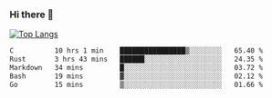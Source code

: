 ### Hi there 👋

<!--
**3Xpl0it3r/3Xpl0it3r** is a ✨ _special_ ✨ repository because its `README.md` (this file) appears on your GitHub profile.

Here are some ideas to get you started:

- 🔭 I’m currently working on ...
- 🌱 I’m currently learning ...
- 👯 I’m looking to collaborate on ...
- 🤔 I’m looking for help with ...
- 💬 Ask me about ...
- 📫 How to reach me: ...
- 😄 Pronouns: ...
- ⚡ Fun fact: ...
-->


[![Top Langs](https://github-readme-stats.vercel.app/api/top-langs/?username=3Xpl0it3r&layout=compact)](https://github.com/3Xpl0it3r/3Xpl0it3r)

<!--START_SECTION:waka-->

```txt
C          10 hrs 1 min    ████████████████▒░░░░░░░░   65.40 %
Rust       3 hrs 43 mins   ██████░░░░░░░░░░░░░░░░░░░   24.35 %
Markdown   34 mins         █░░░░░░░░░░░░░░░░░░░░░░░░   03.72 %
Bash       19 mins         ▓░░░░░░░░░░░░░░░░░░░░░░░░   02.12 %
Go         15 mins         ▒░░░░░░░░░░░░░░░░░░░░░░░░   01.66 %
```

<!--END_SECTION:waka-->
